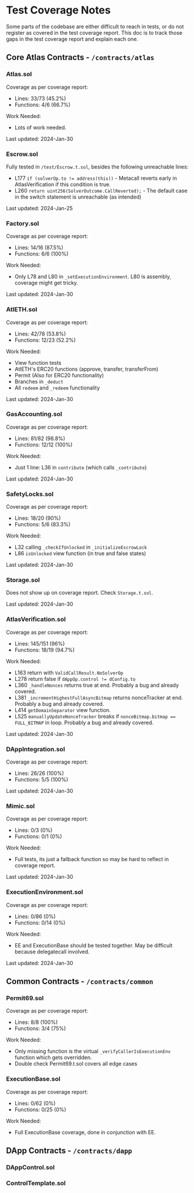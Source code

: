 # Test Coverage Notes

Some parts of the codebase are either difficult to reach in tests, or do not register as covered in the test coverage report. This doc is to track those gaps in the test coverage report and explain each one.

## Core Atlas Contracts - `/contracts/atlas`

### Atlas.sol

Coverage as per coverage report:

- Lines: 33/73 (45.2%)
- Functions: 4/6 (66.7%)

Work Needed:

- Lots of work needed.

Last updated: 2024-Jan-30

### Escrow.sol

Fully tested in `/test/Escrow.t.sol`, besides the following unreachable lines:

- L177 `if (solverOp.to != address(this))` - Metacall reverts early in AtlasVerification if this condition is true.
- L260 `return uint256(SolverOutcome.CallReverted);` - The default case in the switch statement is unreachable (as intended)

Last updated: 2024-Jan-25

### Factory.sol

Coverage as per coverage report:

- Lines: 14/16 (87.5%)
- Functions: 6/6 (100%)

Work Needed:

- Only L78 and L80 in `_setExecutionEnvironment`. L80 is assembly, coverage might get tricky.

Last updated: 2024-Jan-30

### AtlETH.sol

Coverage as per coverage report:

- Lines: 42/78 (53.8%)
- Functions: 12/23 (52.2%)

Work Needed:

- View function tests
- AtlETH's ERC20 functions (approve, transfer, transferFrom)
- Permit (Also for ERC20 functionality)
- Branches in `_deduct`
- All `redeem` and `_redeem` functionality

Last updated: 2024-Jan-30

### GasAccounting.sol

Coverage as per coverage report:

- Lines: 81/82 (98.8%)
- Functions: 12/12 (100%)

Work Needed:

- Just 1 line: L36 in `contribute` (which calls `_contribute`)

Last updated: 2024-Jan-30

### SafetyLocks.sol

Coverage as per coverage report:

- Lines: 18/20 (90%)
- Functions: 5/6 (83.3%)

Work Needed:

- L32 calling `_checkIfUnlocked` in `_initializeEscrowLock`
- L86 `isUnlocked` view function (in true and false states)

Last updated: 2024-Jan-30

### Storage.sol

Does not show up on coverage report. Check `Storage.t.sol`.

Last updated: 2024-Jan-30

### AtlasVerification.sol

Coverage as per coverage report:

- Lines: 145/151 (96%)
- Functions: 18/19 (94.7%)

Work Needed:

- L163 return with `ValidCallResult.NoSolverOp`
- L278 return false if `dAppOp.control != dConfig.to`
- L360 `_handleNonces` returns true at end. Probably a bug and already covered.
- L381 `_incrementHighestFullAsyncBitmap` returns nonceTracker at end. Probably a bug and already covered.
- L414 `getDomainSeparator` view function.
- L525 `manuallyUpdateNonceTracker` breaks if `nonceBitmap.bitmap == FULL_BITMAP` in loop. Probably a bug and already covered.

Last updated: 2024-Jan-30

### DAppIntegration.sol

Coverage as per coverage report:

- Lines: 26/26 (100%)
- Functions: 5/5 (100%)

Last updated: 2024-Jan-30

### Mimic.sol

Coverage as per coverage report:

- Lines: 0/3 (0%)
- Functions: 0/1 (0%)

Work Needed:

- Full tests, its just a fallback function so may be hard to reflect in coverage report.

Last updated: 2024-Jan-30

### ExecutionEnvironment.sol

Coverage as per coverage report:

- Lines: 0/86 (0%)
- Functions: 0/14 (0%)

Work Needed:

- EE and ExecutionBase should be tested together. May be difficult because delegatecall involved.

Last updated: 2024-Jan-30

## Common Contracts - `/contracts/common`

### Permit69.sol

Coverage as per coverage report:

- Lines: 8/8 (100%)
- Functions: 3/4 (75%)

Work Needed:

- Only missing function is the virtual `_verifyCallerIsExecutionEnv` function which gets overridden.
- Double check Permit69.t.sol covers all edge cases

### ExecutionBase.sol

Coverage as per coverage report:

- Lines: 0/62 (0%)
- Functions: 0/25 (0%)

Work Needed:

- Full ExecutionBase coverage, done in conjunction with EE.

## DApp Contracts - `/contracts/dapp`

### DAppControl.sol

### ControlTemplate.sol

<!-- TODO add more folders and contracts -->